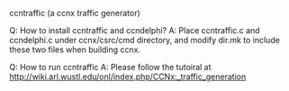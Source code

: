 ccntraffic (a ccnx traffic generator)

Q: How to install ccntraffic and ccndelphi?
A: Place ccntraffic.c and ccndelphi.c under ccnx/csrc/cmd directory, and modify dir.mk to include these two files when building ccnx.

Q: How to run ccntraffic
A: Please follow the tutoiral at http://wiki.arl.wustl.edu/onl/index.php/CCNx:_traffic_generation

